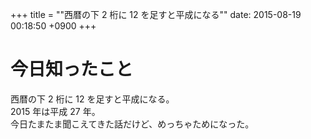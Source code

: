 +++
title = ""西暦の下 2 桁に 12 を足すと平成になる""
date: 2015-08-19 00:18:50 +0900
+++

今日知ったこと
===
西暦の下 2 桁に 12 を足すと平成になる。  
2015 年は平成 27 年。  
今日たまたま聞こえてきた話だけど、めっちゃためになった。
